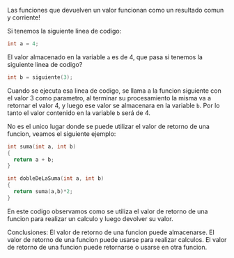 Las funciones que devuelven un valor funcionan como un resultado comun y corriente!

Si tenemos la siguiente linea de codigo:

``` c
int a = 4;
```

El valor almacenado en la variable `a` es de 4, que pasa si tenemos la siguiente linea de codigo?

``` c
int b = siguiente(3);
```

Cuando se ejecuta esa linea de codigo, se llama a la funcion siguiente con el valor 3 como parametro, al terminar su procesamiento la misma va a retornar el valor 4, y luego ese valor se almacenara en la variable `b`.
Por lo tanto el valor contenido en la variable `b` será de 4.

No es el unico lugar donde se puede utilizar el valor de retorno de una funcion, veamos el siguiente ejemplo:

``` c
int suma(int a, int b)
{
  return a + b;
}

int dobleDeLaSuma(int a, int b)
{
  return suma(a,b)*2;
}
```

En este codigo observamos como se utiliza el valor de retorno de una funcion para realizar un calculo y luego devolver su valor.

Conclusiones:
El valor de retorno de una funcion puede almacenarse.
El valor de retorno de una funcion puede usarse para realizar calculos.
El valor de retorno de una funcion puede retornarse o usarse en otra funcion.